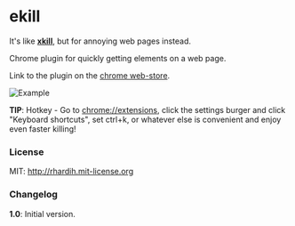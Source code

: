 ekill
=============

It's like [**xkill**](https://en.wikipedia.org/wiki/Xkill), but for annoying web pages instead.

Chrome plugin for quickly getting elements on a web page.

Link to the plugin on the [chrome web-store](https://missing).

![Example](https://raw.githubusercontent.com/rhardih/ekill/master/example.gif)


**TIP**: Hotkey - Go to [chrome://extensions](chrome://extensions), click the settings burger and click "Keyboard shortcuts", set ctrl+k, or whatever else is convenient and enjoy even faster killing!

### License

MIT: http://rhardih.mit-license.org

### Changelog

**1.0**: Initial version.

